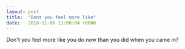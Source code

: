 ```yaml
---
layout: post
title:  "Dont you feel more like"
date:   2018-11-06 11:00:04 +0000
---
```

Don't you feel more like you do now than you did when you came in?

